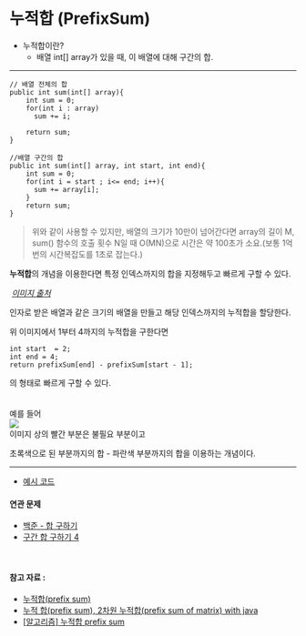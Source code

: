 # 누적합 (PrefixSum)

- 누적합이란?
    - 배열 int[] array가 있을 때, 이 배열에 대해 구간의 합.

---

```
// 배열 전체의 합
public int sum(int[] array){
    int sum = 0;
    for(int i : array)
      sum += i;
      
    return sum; 
}

//배열 구간의 합
public int sum(int[] array, int start, int end){
    int sum = 0;
    for(int i = start ; i<= end; i++){
      sum += array[i];
    }
    return sum; 
}
```

> 위와 같이 사용할 수 있지만, 배열의 크기가 10만이 넘어간다면
> array의 길이 M, sum() 함수의 호출 횟수 N일 때 O(MN)으로
> 시간은 약 100초가 소요.(보통 1억번의 시간복잡도를 1초로 잡는다.)

**누적합**의 개념을 이용한다면 특정 인덱스까지의 합을 지정해두고 빠르게 구할 수 있다.

<p>
    <img src="https://img1.daumcdn.net/thumb/R1280x0/?scode=mtistory2&fname=https%3A%2F%2Ft1.daumcdn.net%2Fcfile%2Ftistory%2F9951294A5DF6250826" alt>
    <em>
      <a href="https://jow1025.tistory.com/47">이미지 출처</a>
    </em>
</p>

인자로 받은 배열과 같은 크기의 배열을 만들고 해당 인덱스까지의 누적합을 할당한다.

위 이미지에서 1부터 4까지의 누적합을 구한다면

```
int start  = 2;
int end = 4;
return prefixSum[end] - prefixSum[start - 1]; 
```

의 형태로 빠르게 구할 수 있다.
<br/>
<br/>
<br/>
예를 들어
<br/>
![](https://img1.daumcdn.net/thumb/R1280x0/?scode=mtistory2&fname=https%3A%2F%2Fblog.kakaocdn.net%2Fdn%2Fbgovxr%2FbtrUGq5U2OW%2FiFYbGK8nA1XGKoqoJqNm50%2Fimg.png)
<br/>
이미지 상의 빨간 부분은 불필요 부분이고

초록색으로 된 부분까지의 합 - 파란색 부분까지의 합을 이용하는 개념이다.


---
- [예시 코드](https://github.com/dhksrl997/Algorithm-study/blob/main/src/main/java/PreFixSum/PreFixSumExample.java)


#### 연관 문제

- [백준 - 합 구하기](https://www.acmicpc.net/problem/11441)
- [구간 합 구하기 4](https://www.acmicpc.net/problem/11659)

<br/>

#### 참고 자료 :

- [누적합(prefix sum)](https://jow1025.tistory.com/47)
- [누적 합(prefix sum), 2차원 누적합(prefix sum of matrix) with java](https://nahwasa.com/entry/%EB%88%84%EC%A0%81-%ED%95%A9prefix-sum-2%EC%B0%A8%EC%9B%90-%EB%88%84%EC%A0%81%ED%95%A9prefix-sum-of-matrix-with-java)
- [[알고리즘] 누적합 prefix sum](https://kjs-dev.tistory.com/entry/%EC%95%8C%EA%B3%A0%EB%A6%AC%EC%A6%98-%EB%88%84%EC%A0%81%ED%95%A9-prefix-sum)
